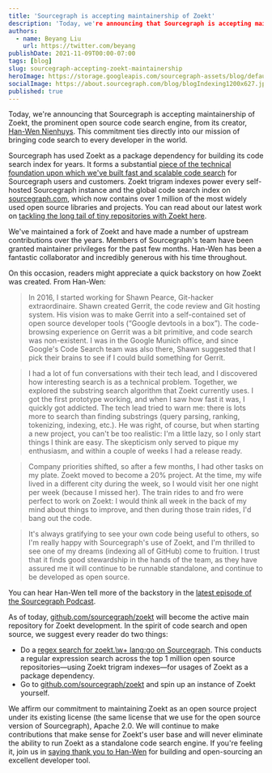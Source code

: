 ```yaml
---
title: 'Sourcegraph is accepting maintainership of Zoekt'
description: 'Today, we're announcing that Sourcegraph is accepting maintainership of Zoekt, the prominent open source code search engine, from its creator, Han-Wen Nienhuys. This commitment ties directly into our mission of bringing code search to every developer in the world.'
authors:
  - name: Beyang Liu
    url: https://twitter.com/beyang
publishDate: 2021-11-09T00:00-07:00
tags: [blog]
slug: sourcegraph-accepting-zoekt-maintainership
heroImage: https://storage.googleapis.com/sourcegraph-assets/blog/default_hero_social.png
socialImage: https://about.sourcegraph.com/blog/blogIndexing1200x627.jpg
published: true
---
```


Today, we're announcing that Sourcegraph is accepting maintainership of Zoekt, the prominent open source code search engine, from its creator, [Han-Wen Nienhuys](https://github.com/hanwen). This commitment ties directly into our mission of bringing code search to every developer in the world.

Sourcegraph has used Zoekt as a package dependency for building its code search index for years. It forms a substantial [piece of the technical foundation upon which we've built fast and scalable code search](https://about.sourcegraph.com/blog/zoekt-memory-optimizations-for-sourcegraph-cloud/) for Sourcegraph users and customers. Zoekt trigram indexes power every self-hosted Sourcegraph instance and the global code search index on [sourcegraph.com](https://sourcegraph.com/search), which now contains over 1 million of the most widely used open source libraries and projects. You can read about our latest work on [tackling the long tail of tiny repositories with Zoekt here](https://about.sourcegraph.com/blog/tackling-the-long-tail-of-tiny-repos-with-shard-merging/).

We've maintained a fork of Zoekt and have made a number of upstream contributions over the years. Members of Sourcegraph's team have been granted maintainer privileges for the past few months. Han-Wen has been a fantastic collaborator and incredibly generous with his time throughout.

On this occasion, readers might appreciate a quick backstory on how Zoekt was created. From Han-Wen:

> In 2016, I started working for Shawn Pearce, Git-hacker extraordinaire. Shawn created Gerrit, the code review and Git hosting system. His vision was to make Gerrit into a self-contained set of open source developer tools (“Google devtools in a box”). The code-browsing experience on Gerrit was a bit primitive, and code search was non-existent. I was in the Google Munich office, and since Google's Code Search team was also there, Shawn suggested that I pick their brains to see if I could build something for Gerrit.

> I had a lot of fun conversations with their tech lead, and I discovered how interesting search is as a technical problem. Together, we explored the substring search algorithm that Zoekt currently uses. I got the first prototype working, and when I saw how fast it was, I quickly got addicted. The tech lead tried to warn me: there is lots more to search than finding substrings (query parsing, ranking, tokenizing, indexing, etc.). He was right, of course, but when starting a new project, you can't be too realistic: I'm a little lazy, so I only start things I think are easy. The skepticism only served to pique my enthusiasm, and within a couple of weeks I had a release ready.

> Company priorities shifted, so after a few months, I had other tasks on my plate. Zoekt moved to become a 20% project. At the time, my wife lived in a different city during the week, so I would visit her one night per week (because I missed her). The train rides to and fro were perfect to work on Zoekt: I would think all week in the back of my mind about things to improve, and then during those train rides, I'd bang out the code.

> It's always gratifying to see your own code being useful to others, so I'm really happy with Sourcegraph's use of Zoekt, and I'm thrilled to see one of my dreams (indexing all of GitHub) come to fruition. I trust that it finds good stewardship in the hands of the team, as they have assured me it will continue to be runnable standalone, and continue to be developed as open source.

You can hear Han-Wen tell more of the backstory in the [latest episode of the Sourcegraph Podcast](https://about.sourcegraph.com/podcast/han-wen-nienhuys/).

As of today, [github.com/sourcegraph/zoekt](https://github.com/sourcegraph/zoekt) will become the active main repository for Zoekt development. In the spirit of code search and open source, we suggest every reader do two things:

- Do a [regex search for zoekt\.\w+ lang:go on Sourcegraph](https://sourcegraph.com/search?q=context:global+zoekt%5C.%5Cw%2B+lang:go+count:1000&patternType=regexp). This conducts a regular expression search across the top 1 million open source repositories—using Zoekt trigram indexes—for usages of Zoekt as a package dependency.
- Go to [github.com/sourcegraph/zoekt](https://github.com/google/zoekt) and spin up an instance of Zoekt yourself.

We affirm our commitment to maintaining Zoekt as an open source project under its existing license (the same license that we use for the open source version of Sourcegraph), Apache 2.0. We will continue to make contributions that make sense for Zoekt's user base and will never eliminate the ability to run Zoekt as a standalone code search engine. If you're feeling it, join us in [saying thank you to Han-Wen](https://twitter.com/nienhuys) for building and open-sourcing an excellent developer tool.
